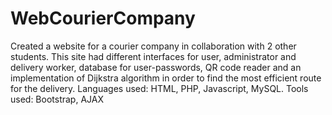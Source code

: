 # WebCourierCompany

Created a website for a courier company in collaboration with 2 other students. This site had different interfaces for user, administrator and delivery worker, database for user-passwords, QR code reader and an implementation of Dijkstra algorithm in order to find the most efficient route for the delivery. Languages used: HTML, PHP, Javascript, MySQL. Tools used: Bootstrap, AJAX
